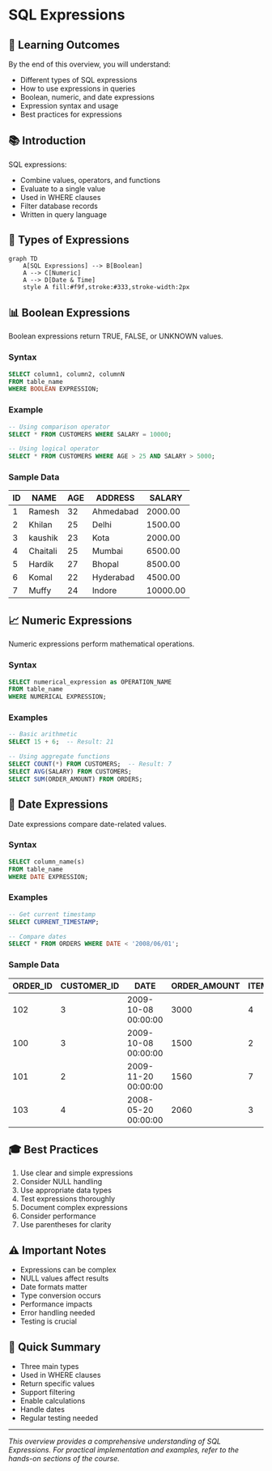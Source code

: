 # SQL Expressions

## 🎯 Learning Outcomes
By the end of this overview, you will understand:
- Different types of SQL expressions
- How to use expressions in queries
- Boolean, numeric, and date expressions
- Expression syntax and usage
- Best practices for expressions

## 📚 Introduction
SQL expressions:
- Combine values, operators, and functions
- Evaluate to a single value
- Used in WHERE clauses
- Filter database records
- Written in query language

## 🔄 Types of Expressions
```mermaid
graph TD
    A[SQL Expressions] --> B[Boolean]
    A --> C[Numeric]
    A --> D[Date & Time]
    style A fill:#f9f,stroke:#333,stroke-width:2px
```

## 📊 Boolean Expressions
Boolean expressions return TRUE, FALSE, or UNKNOWN values.

### Syntax
```sql
SELECT column1, column2, columnN 
FROM table_name 
WHERE BOOLEAN EXPRESSION;
```

### Example
```sql
-- Using comparison operator
SELECT * FROM CUSTOMERS WHERE SALARY = 10000;

-- Using logical operator
SELECT * FROM CUSTOMERS WHERE AGE > 25 AND SALARY > 5000;
```

### Sample Data
| ID | NAME | AGE | ADDRESS | SALARY |
|----|------|-----|---------|---------|
| 1 | Ramesh | 32 | Ahmedabad | 2000.00 |
| 2 | Khilan | 25 | Delhi | 1500.00 |
| 3 | kaushik | 23 | Kota | 2000.00 |
| 4 | Chaitali | 25 | Mumbai | 6500.00 |
| 5 | Hardik | 27 | Bhopal | 8500.00 |
| 6 | Komal | 22 | Hyderabad | 4500.00 |
| 7 | Muffy | 24 | Indore | 10000.00 |

## 📈 Numeric Expressions
Numeric expressions perform mathematical operations.

### Syntax
```sql
SELECT numerical_expression as OPERATION_NAME
FROM table_name
WHERE NUMERICAL EXPRESSION;
```

### Examples
```sql
-- Basic arithmetic
SELECT 15 + 6;  -- Result: 21

-- Using aggregate functions
SELECT COUNT(*) FROM CUSTOMERS;  -- Result: 7
SELECT AVG(SALARY) FROM CUSTOMERS;
SELECT SUM(ORDER_AMOUNT) FROM ORDERS;
```

## 🔧 Date Expressions
Date expressions compare date-related values.

### Syntax
```sql
SELECT column_name(s)
FROM table_name
WHERE DATE EXPRESSION;
```

### Examples
```sql
-- Get current timestamp
SELECT CURRENT_TIMESTAMP;

-- Compare dates
SELECT * FROM ORDERS WHERE DATE < '2008/06/01';
```

### Sample Data
| ORDER_ID | CUSTOMER_ID | DATE | ORDER_AMOUNT | ITEM_COUNT |
|----------|-------------|------|--------------|------------|
| 102 | 3 | 2009-10-08 00:00:00 | 3000 | 4 |
| 100 | 3 | 2009-10-08 00:00:00 | 1500 | 2 |
| 101 | 2 | 2009-11-20 00:00:00 | 1560 | 7 |
| 103 | 4 | 2008-05-20 00:00:00 | 2060 | 3 |

## 🎓 Best Practices
1. Use clear and simple expressions
2. Consider NULL handling
3. Use appropriate data types
4. Test expressions thoroughly
5. Document complex expressions
6. Consider performance
7. Use parentheses for clarity

## ⚠️ Important Notes
- Expressions can be complex
- NULL values affect results
- Date formats matter
- Type conversion occurs
- Performance impacts
- Error handling needed
- Testing is crucial

## 📝 Quick Summary
- Three main types
- Used in WHERE clauses
- Return specific values
- Support filtering
- Enable calculations
- Handle dates
- Regular testing needed

---
*This overview provides a comprehensive understanding of SQL Expressions. For practical implementation and examples, refer to the hands-on sections of the course.* 